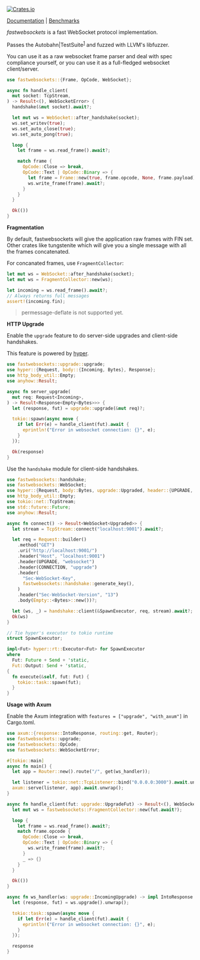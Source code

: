 [![Crates.io](https://img.shields.io/crates/v/fastwebsockets.svg)](https://crates.io/crates/fastwebsockets)

[Documentation](https://docs.rs/fastwebsockets) | [Benchmarks](benches/)

_fastwebsockets_ is a fast WebSocket protocol implementation.

Passes the
Autobahn|TestSuite<sup><a href="https://denoland.github.io/fastwebsockets/servers/">1</a></sup>
and fuzzed with LLVM's libfuzzer.

You can use it as a raw websocket frame parser and deal with spec compliance
yourself, or you can use it as a full-fledged websocket client/server.

```rust
use fastwebsockets::{Frame, OpCode, WebSocket};

async fn handle_client(
  mut socket: TcpStream,
) -> Result<(), WebSocketError> {
  handshake(&mut socket).await?;

  let mut ws = WebSocket::after_handshake(socket);
  ws.set_writev(true);
  ws.set_auto_close(true);
  ws.set_auto_pong(true);

  loop {
    let frame = ws.read_frame().await?;

    match frame {
      OpCode::Close => break,
      OpCode::Text | OpCode::Binary => {
        let frame = Frame::new(true, frame.opcode, None, frame.payload);
        ws.write_frame(frame).await?;
      }
    }
  }

  Ok(())
}
```

**Fragmentation**

By default, fastwebsockets will give the application raw frames with FIN set.
Other crates like tungstenite which will give you a single message with all the
frames concatenated.

For concanated frames, use `FragmentCollector`:

```rust
let mut ws = WebSocket::after_handshake(socket);
let mut ws = FragmentCollector::new(ws);

let incoming = ws.read_frame().await?;
// Always returns full messages
assert!(incoming.fin);
```

> permessage-deflate is not supported yet.

**HTTP Upgrade**

Enable the `upgrade` feature to do server-side upgrades and client-side
handshakes.

This feature is powered by [hyper](https://docs.rs/hyper).

```rust
use fastwebsockets::upgrade::upgrade;
use hyper::{Request, body::{Incoming, Bytes}, Response};
use http_body_util::Empty;
use anyhow::Result;

async fn server_upgrade(
  mut req: Request<Incoming>,
) -> Result<Response<Empty<Bytes>>> {
  let (response, fut) = upgrade::upgrade(&mut req)?;

  tokio::spawn(async move {
    if let Err(e) = handle_client(fut).await {
      eprintln!("Error in websocket connection: {}", e);
    }
  });

  Ok(response)
}
```

Use the `handshake` module for client-side handshakes.

```rust
use fastwebsockets::handshake;
use fastwebsockets::WebSocket;
use hyper::{Request, body::Bytes, upgrade::Upgraded, header::{UPGRADE, CONNECTION}};
use http_body_util::Empty;
use tokio::net::TcpStream;
use std::future::Future;
use anyhow::Result;

async fn connect() -> Result<WebSocket<Upgraded>> {
  let stream = TcpStream::connect("localhost:9001").await?;

  let req = Request::builder()
    .method("GET")
    .uri("http://localhost:9001/")
    .header("Host", "localhost:9001")
    .header(UPGRADE, "websocket")
    .header(CONNECTION, "upgrade")
    .header(
      "Sec-WebSocket-Key",
      fastwebsockets::handshake::generate_key(),
    )
    .header("Sec-WebSocket-Version", "13")
    .body(Empty::<Bytes>::new())?;

  let (ws, _) = handshake::client(&SpawnExecutor, req, stream).await?;
  Ok(ws)
}

// Tie hyper's executor to tokio runtime
struct SpawnExecutor;

impl<Fut> hyper::rt::Executor<Fut> for SpawnExecutor
where
  Fut: Future + Send + 'static,
  Fut::Output: Send + 'static,
{
  fn execute(&self, fut: Fut) {
    tokio::task::spawn(fut);
  }
}
```

**Usage with Axum**

Enable the Axum integration with `features = ["upgrade", "with_axum"]` in Cargo.toml.

```rust
use axum::{response::IntoResponse, routing::get, Router};
use fastwebsockets::upgrade;
use fastwebsockets::OpCode;
use fastwebsockets::WebSocketError;

#[tokio::main]
async fn main() {
  let app = Router::new().route("/", get(ws_handler));

  let listener = tokio::net::TcpListener::bind("0.0.0.0:3000").await.unwrap();
  axum::serve(listener, app).await.unwrap();
}

async fn handle_client(fut: upgrade::UpgradeFut) -> Result<(), WebSocketError> {
  let mut ws = fastwebsockets::FragmentCollector::new(fut.await?);

  loop {
    let frame = ws.read_frame().await?;
    match frame.opcode {
      OpCode::Close => break,
      OpCode::Text | OpCode::Binary => {
        ws.write_frame(frame).await?;
      }
      _ => {}
    }
  }

  Ok(())
}

async fn ws_handler(ws: upgrade::IncomingUpgrade) -> impl IntoResponse {
  let (response, fut) = ws.upgrade().unwrap();

  tokio::task::spawn(async move {
    if let Err(e) = handle_client(fut).await {
      eprintln!("Error in websocket connection: {}", e);
    }
  });

  response
}
```


